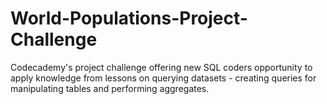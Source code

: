 # World-Populations-Project-Challenge
Codecademy's project challenge offering new SQL coders opportunity to apply knowledge from lessons on querying datasets - creating queries for manipulating tables and performing aggregates.
